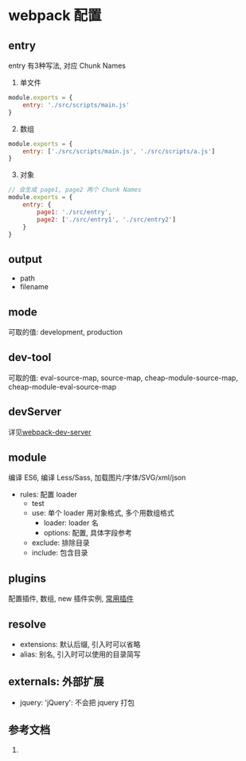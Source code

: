 <!--
 * @Author: SilvesterChiao
 * @Date: 2020-08-07 17:04:48
 * @LastEditors: SilvesterChiao
 * @LastEditTime: 2020-10-09 10:26:01
--> 

# webpack 配置

## entry

entry 有3种写法, 对应 Chunk Names

1. 单文件

``` javascript
module.exports = {
    entry: './src/scripts/main.js'
}
```

2. 数组

``` javascript
module.exports = {
    entry: ['./src/scripts/main.js', './src/scripts/a.js']
}
```

3. 对象

``` javascript
// 会生成 page1, page2 两个 Chunk Names
module.exports = {
    entry: {
        page1: './src/entry',
        page2: ['./src/entry1', './src/entry2']
    }
}
```

## output

- path
- filename

## mode

可取的值: development, production

## dev-tool

可取的值: eval-source-map, source-map, cheap-module-source-map, cheap-module-eval-source-map

## devServer

详见[webpack-dev-server](./webpack-dev-server)

## module

编译 ES6, 编译 Less/Sass, 加载图片/字体/SVG/xml/json

- rules: 配置 loader
    - test
    - use: 单个 loader 用对象格式, 多个用数组格式
        - loader: loader 名
        - options: 配置, 具体字段参考
    - exclude: 排除目录
    - include: 包含目录

## plugins

配置插件, 数组, new 插件实例, [常用插件](./webpack-plugins)

## resolve

- extensions: 默认后缀, 引入时可以省略
- alias: 别名, 引入时可以使用的目录简写

## externals: 外部扩展

- jquery: 'jQuery': 不会把 jquery 打包

## 参考文档

1. []()
